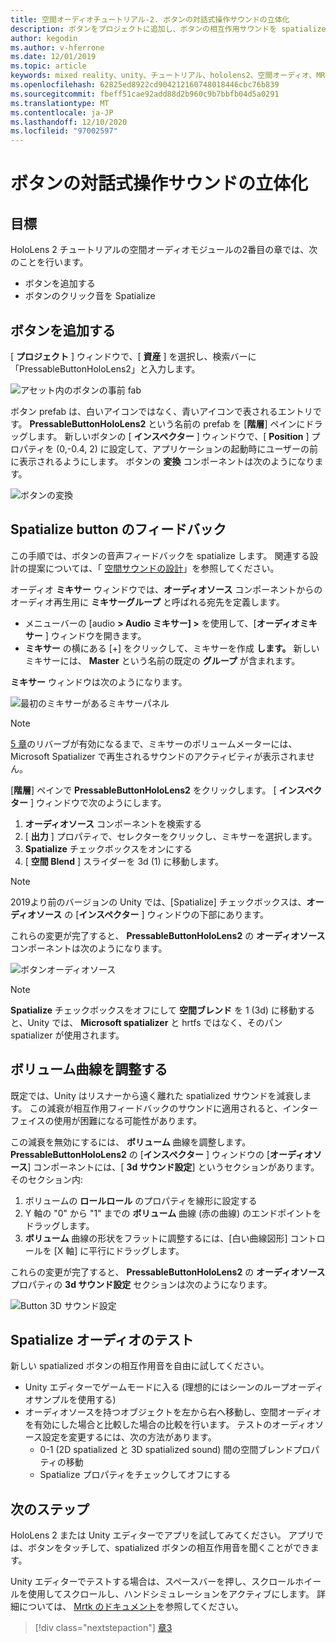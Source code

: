 ```yaml
---
title: 空間オーディオチュートリアル-2. ボタンの対話式操作サウンドの立体化
description: ボタンをプロジェクトに追加し、ボタンの相互作用サウンドを spatialize します。
author: kegodin
ms.author: v-hferrone
ms.date: 12/01/2019
ms.topic: article
keywords: mixed reality、unity、チュートリアル、hololens2、空間オーディオ、MRTK、mixed reality toolkit、UWP、Windows 10、HRTF、ヘッド関連の転送関数、リバーブ、Microsoft Spatializer、prefabs、volume curve
ms.openlocfilehash: 62825ed8922cd904212160748018446cbc76b839
ms.sourcegitcommit: fbeff51cae92add88d2b960c9b7bbfb04d5a0291
ms.translationtype: MT
ms.contentlocale: ja-JP
ms.lasthandoff: 12/10/2020
ms.locfileid: "97002597"
---
```

# <a name="spatializing-button-interaction-sounds"></a>ボタンの対話式操作サウンドの立体化

## <a name="objectives"></a>目標
HoloLens 2 チュートリアルの空間オーディオモジュールの2番目の章では、次のことを行います。
* ボタンを追加する
* ボタンのクリック音を Spatialize

## <a name="add-a-button"></a>ボタンを追加する
[ **プロジェクト** ] ウィンドウで、[ **資産** ] を選択し、検索バーに「PressableButtonHoloLens2」と入力します。

![アセット内のボタンの事前 fab](images/spatial-audio/button-prefab-in-assets.png)

ボタン prefab は、白いアイコンではなく、青いアイコンで表されるエントリです。 **PressableButtonHoloLens2** という名前の prefab を [**階層**] ペインにドラッグします。 新しいボタンの [ **インスペクター** ] ウィンドウで、[ **Position** ] プロパティを (0,-0.4, 2) に設定して、アプリケーションの起動時にユーザーの前に表示されるようにします。 ボタンの **変換** コンポーネントは次のようになります。

![ボタンの変換](images/spatial-audio/button-transform.png)

## <a name="spatialize-button-feedback"></a>Spatialize button のフィードバック
この手順では、ボタンの音声フィードバックを spatialize します。 関連する設計の提案については、「 [空間サウンドの設計](../../../design/spatial-sound-design.md)」を参照してください。 

オーディオ **ミキサー** ウィンドウでは、**オーディオソース** コンポーネントからのオーディオ再生用に **ミキサーグループ** と呼ばれる宛先を定義します。 
* メニューバーの [audio **> Audio ミキサー] >** を使用して、[**オーディオミキサー** ] ウィンドウを開きます。
* **ミキサー** の横にある [+] をクリックして、ミキサーを作成 **します。** 新しいミキサーには、 **Master** という名前の既定の **グループ** が含まれます。

**ミキサー** ウィンドウは次のようになります。

![最初のミキサーがあるミキサーパネル](images/spatial-audio/mixer-panel-with-first-mixer.png)

> [!NOTE]
> [5 章](unity-spatial-audio-ch5.md)のリバーブが有効になるまで、ミキサーのボリュームメーターには、Microsoft Spatializer で再生されるサウンドのアクティビティが表示されません。

[**階層**] ペインで **PressableButtonHoloLens2** をクリックします。 [ **インスペクター** ] ウィンドウで次のようにします。
1. **オーディオソース** コンポーネントを検索する
2. [ **出力** ] プロパティで、セレクターをクリックし、ミキサーを選択します。
3. **Spatialize** チェックボックスをオンにする
4. [ **空間 Blend** ] スライダーを 3d (1) に移動します。

> [!NOTE]
> 2019より前のバージョンの Unity では、[Spatialize] チェックボックスは、**オーディオソース** の [**インスペクター** ] ウィンドウの下部にあります。

これらの変更が完了すると、 **PressableButtonHoloLens2** の **オーディオソース** コンポーネントは次のようになります。

![ボタンオーディオソース](images/spatial-audio/button-audio-source.png)

> [!NOTE]
> **Spatialize** チェックボックスをオフにして **空間ブレンド** を 1 (3d) に移動すると、Unity では、 **Microsoft spatializer** と hrtfs ではなく、そのパン spatializer が使用されます。

## <a name="adjust-the-volume-curve"></a>ボリューム曲線を調整する
既定では、Unity はリスナーから遠く離れた spatialized サウンドを減衰します。 この減衰が相互作用フィードバックのサウンドに適用されると、インターフェイスの使用が困難になる可能性があります。

この減衰を無効にするには、 **ボリューム** 曲線を調整します。 **PressableButtonHoloLens2** の [**インスペクター** ] ウィンドウの [**オーディオソース**] コンポーネントには、[ **3d サウンド設定**] というセクションがあります。 そのセクション内:
1. ボリュームの **ロールロール** のプロパティを線形に設定する
2. Y 軸の "0" から "1" までの **ボリューム** 曲線 (赤の曲線) のエンドポイントをドラッグします。
3. **ボリューム** 曲線の形状をフラットに調整するには、[白い曲線図形] コントロールを [X 軸] に平行にドラッグします。

これらの変更が完了すると、 **PressableButtonHoloLens2** の **オーディオソース** プロパティの **3d サウンド設定** セクションは次のようになります。

![Button 3D サウンド設定](images/spatial-audio/button-3d-sound-settings.png)

## <a name="testing-the-spatialize-audio"></a>Spatialize オーディオのテスト

新しい spatialized ボタンの相互作用音を自由に試してください。

* Unity エディターでゲームモードに入る (理想的にはシーンのループオーディオサンプルを使用する)
* オーディオソースを持つオブジェクトを左から右へ移動し、空間オーディオを有効にした場合と比較した場合の比較を行います。 テストのオーディオソース設定を変更するには、次の方法があります。
    * 0-1 (2D spatialized と 3D spatialized sound) 間の空間ブレンドプロパティの移動
    * Spatialize プロパティをチェックしてオフにする

## <a name="next-steps"></a>次のステップ

HoloLens 2 または Unity エディターでアプリを試してみてください。 アプリでは、ボタンをタッチして、spatialized ボタンの相互作用音を聞くことができます。

Unity エディターでテストする場合は、スペースバーを押し、スクロールホイールを使用してスクロールし、ハンドシミュレーションをアクティブにします。 詳細については、 [Mrtk のドキュメント](https://microsoft.github.io/MixedRealityToolkit-Unity/Documentation/GettingStartedWithTheMRTK.html#using-the-in-editor-hand-input-simulation-to-test-a-scene)を参照してください。

> [!div class="nextstepaction"]
> [章3](unity-spatial-audio-ch3.md)


